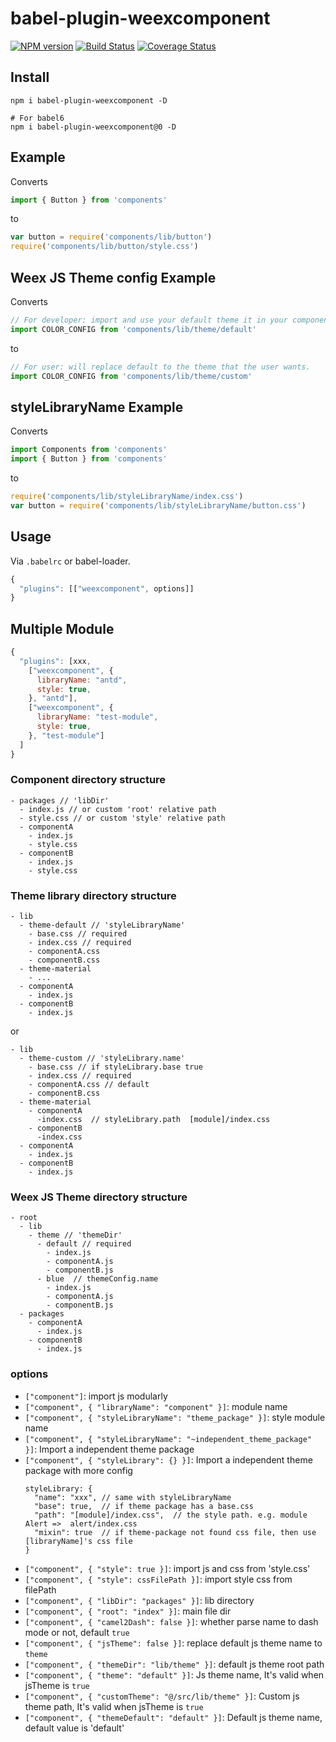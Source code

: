 # babel-plugin-weexcomponent

[![NPM version](https://img.shields.io/npm/v/babel-plugin-weexcomponent.svg)](https://npmjs.org/package/babel-plugin-weexcomponent)
[![Build Status](https://travis-ci.org/Yanjiie/babel-plugin-weexcomponent.svg?branch=master)](https://travis-ci.org/Yanjiie/babel-plugin-weexcomponent)
[![Coverage Status](https://coveralls.io/repos/github/Yanjiie/babel-plugin-weexcomponent/badge.svg?branch=master)](https://coveralls.io/github/Yanjiie/babel-plugin-weexcomponent?branch=master)

## Install

```shell
npm i babel-plugin-weexcomponent -D

# For babel6
npm i babel-plugin-weexcomponent@0 -D
```

## Example

Converts

```javascript
import { Button } from 'components'
```

to

```javascript
var button = require('components/lib/button')
require('components/lib/button/style.css')
```

## Weex JS Theme config Example

Converts

```javascript
// For developer: import and use your default theme it in your component.
import COLOR_CONFIG from 'components/lib/theme/default'
```

to

```javascript
// For user: will replace default to the theme that the user wants.
import COLOR_CONFIG from 'components/lib/theme/custom'
```


## styleLibraryName Example

Converts

```javascript
import Components from 'components'
import { Button } from 'components'
```

to

```javascript
require('components/lib/styleLibraryName/index.css')
var button = require('components/lib/styleLibraryName/button.css')
```

## Usage

Via `.babelrc` or babel-loader.

```javascript
{
  "plugins": [["weexcomponent", options]]
}
```

## Multiple Module
```javascript
{
  "plugins": [xxx,
    ["weexcomponent", {
      libraryName: "antd",
      style: true,
    }, "antd"],
    ["weexcomponent", {
      libraryName: "test-module",
      style: true,
    }, "test-module"]
  ]
}
```

### Component directory structure
```
- packages // 'libDir'
  - index.js // or custom 'root' relative path
  - style.css // or custom 'style' relative path
  - componentA
    - index.js
    - style.css
  - componentB
    - index.js
    - style.css
```

### Theme library directory structure
```
- lib
  - theme-default // 'styleLibraryName'
    - base.css // required
    - index.css // required
    - componentA.css
    - componentB.css
  - theme-material
    - ...
  - componentA
    - index.js
  - componentB
    - index.js
```
or 
```
- lib
  - theme-custom // 'styleLibrary.name'
    - base.css // if styleLibrary.base true
    - index.css // required
    - componentA.css // default 
    - componentB.css
  - theme-material
    - componentA
      -index.css  // styleLibrary.path  [module]/index.css
    - componentB
      -index.css
  - componentA
    - index.js
  - componentB
    - index.js
```

### Weex JS Theme directory structure
```
- root
  - lib
    - theme // 'themeDir'
      - default // required
        - index.js
        - componentA.js
        - componentB.js
      - blue  // themeConfig.name
        - index.js
        - componentA.js
        - componentB.js
  - packages
    - componentA
      - index.js
    - componentB
      - index.js
```

### options

- `["component"]`: import js modularly
- `["component", { "libraryName": "component" }]`: module name
- `["component", { "styleLibraryName": "theme_package" }]`: style module name
- `["component", { "styleLibraryName": "~independent_theme_package" }]`: Import a independent theme package
- `["component", { "styleLibrary": {} }]`: Import a independent theme package with more config
  ```
  styleLibrary: {
    "name": "xxx", // same with styleLibraryName
    "base": true,  // if theme package has a base.css
    "path": "[module]/index.css",  // the style path. e.g. module Alert =>  alert/index.css
    "mixin": true  // if theme-package not found css file, then use [libraryName]'s css file
  }
  ```
- `["component", { "style": true }]`: import js and css from 'style.css'
- `["component", { "style": cssFilePath }]`: import style css from filePath
- `["component", { "libDir": "packages" }]`: lib directory
- `["component", { "root": "index" }]`: main file dir
- `["component", { "camel2Dash": false }]`: whether parse name to dash mode or not, default `true`
- `["component", { "jsTheme": false }]`: replace default js theme name to `theme`
- `["component", { "themeDir": "lib/theme" }]`: default js theme root path
- `["component", { "theme": "default" }]`: Js theme name, It's valid when jsTheme is `true`
- `["component", { "customTheme": "@/src/lib/theme" }]`: Custom js theme path, It's valid when jsTheme is `true`
- `["component", { "themeDefault": "default" }]`: Default js theme name, default value is 'default'
